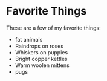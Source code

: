 # Favorite Things

These are a few of my favorite things:

- fat animals
- Raindrops on roses
- Whiskers on puppies
- Bright copper kettles
- Warm woolen mittens
- pugs
